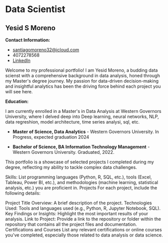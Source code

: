 # Data Scientist

## Yesid S Moreno

**Contact Information:** 

- santiagomoreno32@icloud.com  
- 4072278568 
- [LinkedIn](https://www.linkedin.com/in/yesid-moreno-883bb3181/)
  
Welcome to my professional portfolio! I am Yesid Moreno, a budding data scienst with a comprehensive background in data analysis, honed through my Master's degree journey. My passion for data-driven decision-making and insightful analytics has been the driving force behind each project you will see here.

**Education:** 

I am currently enrolled in a  Master's in Data Analysis at Western Governors University, where I delved deep into Deep learning, neural networks, NLP, data regreshion, model architecture, time series analysi, sql, etc. 

-  **Master of Science, Data Analytics** - Western Governors University. In Progress, expected graduation 2024

-  **Bachelor of Science, BA Information Technology Management** - Western Governors University. Graduated, 2022.




This portfolio is a showcase of selected projects I completed during my degree, reflecting my ability to tackle complex data challenges.


Skills: List programming languages (Python, R, SQL, etc.), tools (Excel, Tableau, Power BI, etc.), and methodologies (machine learning, statistical analysis, etc.) you are proficient in.
Projects
For each project, include the following details:

Project Title
Overview: A brief description of the project.
Technologies Used: Tools and languages used (e.g., Python, R, Jupyter Notebook, SQL).
Key Findings or Insights: Highlight the most important results of your analysis.
Link to Project: Provide a link to the repository or folder within the repository that contains all the project files and documentation.
Certifications and Courses
List any relevant certifications or online courses you've completed, especially those related to data analysis or data science.
